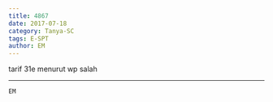 ```yaml
---
title: 4867
date: 2017-07-18
category: Tanya-SC
tags: E-SPT
author: EM
---
```


tarif 31e menurut wp salah

---



`EM`
